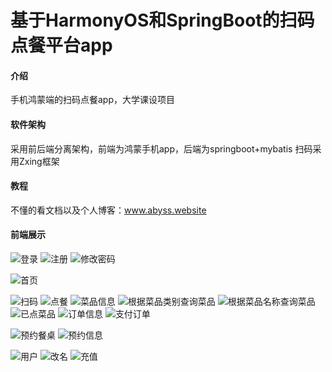 # 基于HarmonyOS和SpringBoot的扫码点餐平台app

#### 介绍
手机鸿蒙端的扫码点餐app，大学课设项目

#### 软件架构
采用前后端分离架构，前端为鸿蒙手机app，后端为springboot+mybatis
扫码采用Zxing框架


#### 教程
不懂的看文档以及个人博客：www.abyss.website

#### 前端展示

![登录](images/%E7%99%BB%E5%BD%95.jpg)
![注册](images/%E6%B3%A8%E5%86%8C.jpg)
![修改密码](images/%E4%BF%AE%E6%94%B9%E5%AF%86%E7%A0%81.jpg)

![首页](images/%E9%A6%96%E9%A1%B5.jpg)

![扫码](images/%E6%89%AB%E7%A0%81.jpg)
![点餐](images/%E7%82%B9%E9%A4%90.jpg)
![菜品信息](images/%E8%8F%9C%E5%93%81%E4%BF%A1%E6%81%AF.jpg)
![根据菜品类别查询菜品](images/%E6%9F%A5%E8%AF%A2%E8%8F%9C%E5%93%81.jpg)
![根据菜品名称查询菜品](images/%E6%90%9C%E7%B4%A2%E8%8F%9C%E5%93%81.jpg)
![已点菜品](images/%E5%B7%B2%E7%82%B9%E8%8F%9C%E5%93%81.jpg)
![订单信息](images/%E8%AE%A2%E5%8D%95%E4%BF%A1%E6%81%AF.jpg)
![支付订单](images/%E6%94%AF%E4%BB%98%E8%AE%A2%E5%8D%95.jpg)

![预约餐桌](images/%E9%A2%84%E7%BA%A6%E9%A4%90%E6%A1%8C.jpg)
![预约信息](images/%E9%A2%84%E7%BA%A6%E4%BF%A1%E6%81%AF.jpg)

![用户](images/%E7%94%A8%E6%88%B7%E4%BF%A1%E6%81%AF.jpg)
![改名](images/%E6%94%B9%E5%90%8D.jpg)
![充值](images/%E5%85%85%E5%80%BC.jpg)